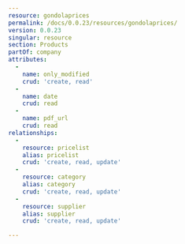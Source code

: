 ```yaml
---
resource: gondolaprices
permalink: /docs/0.0.23/resources/gondolaprices/
version: 0.0.23
singular: resource
section: Products
partOf: company
attributes:
  -
    name: only_modified
    crud: 'create, read'
  -
    name: date
    crud: read
  -
    name: pdf_url
    crud: read
relationships:
  -
    resource: pricelist
    alias: pricelist
    crud: 'create, read, update'
  -
    resource: category
    alias: category
    crud: 'create, read, update'
  -
    resource: supplier
    alias: supplier
    crud: 'create, read, update'

---
```

